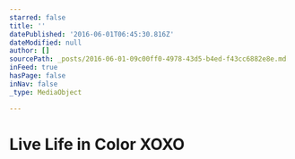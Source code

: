 ```yaml
---
starred: false
title: ''
datePublished: '2016-06-01T06:45:30.816Z'
dateModified: null
author: []
sourcePath: _posts/2016-06-01-09c00ff0-4978-43d5-b4ed-f43cc6882e8e.md
inFeed: true
hasPage: false
inNav: false
_type: MediaObject

---
```

# Live Life in Color XOXO